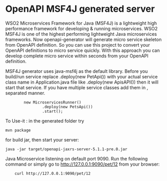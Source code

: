 # OpenAPI MSF4J generated server


WSO2 Microservices Framework for Java (MSF4J) is a lightweight high performance framework for developing & running microservices. WSO2 MSF4J is one of the highest performing lightweight Java microservices frameworks. Now openapi-generator will generate micro service skeleton from OpenAPI definition. So you can use this project to convert your OpenAPI definitions to micro service quickly. With this approach you can develop complete micro service within seconds from your OpenAPI definition.

MSF4J generator uses java-msf4j as the default library.
Before you build/run service replace .deploy(new PetApi()) with your actual service class name in Application.java file like .deploy(new ApisAPI()) then it will start that service. If you have multiple service classes add them in , separated manner.
```
        new MicroservicesRunner()
                .deploy(new PetsApi())
                .start();
```

To Use-it : in the generated folder try
```
mvn package
```

for build jar, then start your server:
```
java -jar target/openapi-jaxrs-server-5.1.1-pre.0.jar
```

Java Microservice listening on default port 9090.
Run the following command or simply go to http://127.0.0.1:9090/pet/12 from your browser:

```
    curl http://127.0.0.1:9090/pet/12
```
